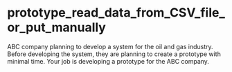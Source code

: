 # prototype_read_data_from_CSV_file_or_put_manually
ABC company planning to develop a system for the oil and gas industry. Before developing the system, they are planning to create a prototype with minimal time. Your job is developing a prototype for the ABC company.
